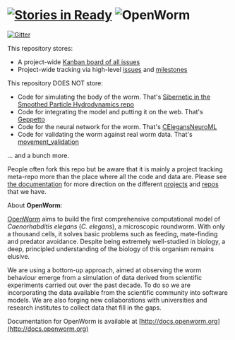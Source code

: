 [![Stories in Ready](https://badge.waffle.io/openworm/openworm.png?label=ready&title=Ready)](https://waffle.io/openworm/openworm)
![OpenWorm](http://www.openworm.org/img/OpenWormLogo.png)
========

[![Gitter](https://badges.gitter.im/Join%20Chat.svg)](https://gitter.im/openworm/OpenWorm?utm_source=badge&utm_medium=badge&utm_campaign=pr-badge&utm_content=badge)

This repository stores:
* A project-wide [Kanban board of all issues](https://waffle.io/openworm/openworm)
* Project-wide tracking via high-level [issues](https://github.com/openworm/OpenWorm/issues?labels=&milestone=&page=1&state=open) and [milestones](https://github.com/openworm/OpenWorm/issues/milestones)

This repository DOES NOT store:
* Code for simulating the body of the worm.  That's [Sibernetic in the Smoothed Particle Hydrodynamics repo](https://github.com/openworm/Smoothed-Particle-Hydrodynamics)
* Code for integrating the model and putting it on the web.  That's [Geppetto](https://github.com/openworm/org.geppetto)
* Code for the neural network for the worm.  That's [CElegansNeuroML](https://github.com/openworm/CElegansNeuroML)
* Code for validating the worm against real worm data.  That's [movement_validation](https://github.com/openworm/movement_validation)

... and a bunch more.

People often fork this repo but be aware that it is mainly a project tracking meta-repo more than the place where all the code and data are.  Please see [the documentation](http://docs.openworm.org/en/0.5/intro.html) for more direction on the different [projects](http://docs.openworm.org/en/0.5/projects.html) and [repos](http://docs.openworm.org/en/0.5/Community/repositories.html#repositories) that we have.

About **OpenWorm**:

[OpenWorm](http://openworm.org) aims to build the first comprehensive computational model of *Caenorhabditis elegans* (*C. elegans*), a microscopic roundworm. With only a thousand cells, it solves basic problems such as feeding, mate-finding and predator avoidance. Despite being extremely well-studied in biology, a deep, principled understanding of the biology of this organism remains elusive.

We are using a bottom-up approach, aimed at observing the worm behaviour emerge from a simulation of data derived from scientific experiments carried out over the past decade. To do so we are incorporating the data available from the scientific community into software models. We are also forging new collaborations with universities and research institutes to collect data that fill in the gaps.

Documentation for OpenWorm is available at [http://docs.openworm.org](http://docs.openworm.org)
